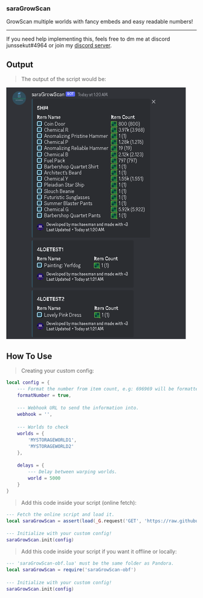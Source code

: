 ### saraGrowScan

GrowScan multiple worlds with fancy embeds and easy readable numbers!

---

If you need help implementing this, feels free to dm me at discord junssekut#4964 or join my [discord server](https://dsc.gg/machseeman).

## Output
> The output of the script would be:

![output](img/output.png?raw=true "Output")

## How To Use

> Creating your custom config:
```lua
local config = {
    --- Format the number from item count, e.g: 696969 will be formatted as 69.69k
    formatNumber = true,

    --- Webhook URL to send the information into.
    webhook = '',

    --- Worlds to check
    worlds = {
        'MYSTORAGEWORLD1',
        'MYSTORAGEWORLD2'
    },

    delays = {
        --- Delay between warping worlds.
        world = 5000
    }
}
```

> Add this code inside your script (online fetch):
```lua
--- Fetch the online script and load it.
local saraGrowScan = assert(load(_G.request('GET', 'https://raw.githubusercontent.com/junssekut/saraGrowScan/main/src/saraGrowScan-obf.lua'))())

--- Initialize with your custom config!
saraGrowScan.init(config)
```

> Add this code inside your script if you want it offline or locally:
```lua
--- 'saraGrowScan-obf.lua' must be the same folder as Pandora.
local saraGrowScan = require('saraGrowScan-obf')

--- Initialize with your custom config!
saraGrowScan.init(config)
```
